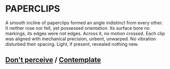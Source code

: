 # PAPERCLIPS

A smooth incline of paperclips formed an angle indistinct from every other. It neither rose nor fell, yet possessed orientation. Its surface bore no markings, its edges were not edges. Across it, no motion crossed. Each clip was aligned with mechanical precision, unbent, unwarped. No vibration disturbed their spacing. Light, if present, revealed nothing new.

## [Don't perceive](page-5971e482cac1f19d) / [Contemplate](page-2eff651cd2204ca8)
